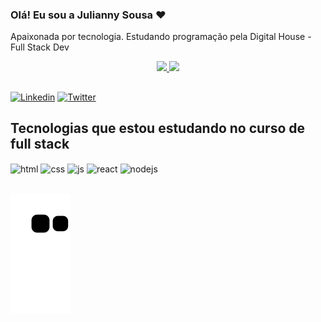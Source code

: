 ### Olá! Eu sou a Julianny Sousa ❤️ 

Apaixonada por tecnologia. Estudando programação pela Digital House - Full Stack Dev

<div align="center">
  <a href="https://github.com/JuliannySousa">
  <img height="150em" src="https://github-readme-stats.vercel.app/api?username=JuliannySousa&show_icons=true&theme=dark&include_all_commits=true&count_private=true"/>
  <img height="150em" src="https://github-readme-stats.vercel.app/api/top-langs/?username=JuliannySousa&layout=compact&langs_count=7&theme=dark"/>
</div>

 ##

[![Linkedin](	https://img.shields.io/badge/LinkedIn-0077B5?style=for-the-badge&logo=linkedin&logoColor=white)]( https://www.linkedin.com/in/julianny-sousa-50343b108/)
[![Twitter](	https://img.shields.io/badge/Twitter-1DA1F2?style=for-the-badge&logo=twitter&logoColor=white)](https://twitter.com/juliannysousaa)

## Tecnologias que estou estudando no curso de full stack

<div style="display: inline_block">
  <img align="center" alt="html" src="https://img.shields.io/badge/HTML-239120?style=for-the-badge&logo=html5&logoColor=white" />
  <img align="center" alt="css" src="https://img.shields.io/badge/CSS-239120?&style=for-the-badge&logo=css3&logoColor=white" />
  <img align="center" alt="js" src="https://img.shields.io/badge/JavaScript-F7DF1E?style=for-the-badge&logo=javascript&logoColor=black" />
  <img align="center" alt="react" src="https://img.shields.io/badge/React-20232A?style=for-the-badge&logo=react&logoColor=61DAFB" />
  <img align="center" alt="nodejs" src="https://img.shields.io/badge/Node.js-43853D?style=for-the-badge&logo=node.js&logoColor=white" />
  </div><br/>
  

  
  ![Snake animation]( https://github.com/JuliannySousa/juliannysousa/blob/output/github-contribution-grid-snake.svg)
